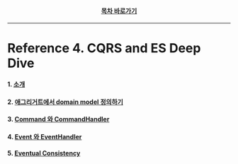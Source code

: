 <div align="center">

#### [목차 바로가기](https://github.com/dhslrl321/cqrs-journey-korean-ver/blob/master/Table%20of%20Contents.mdwn)

</div>

---

# Reference 4. CQRS and ES Deep Dive

#### 1. [소개](https://github.com/dhslrl321/cqrs-journey-korean-ver/blob/master/part02-references/reference04/01.%20Introduction.mdwn)

#### 2. [애그리거트에서 domain model 정의하기](https://github.com/dhslrl321/cqrs-journey-korean-ver/blob/master/part02-references/reference04/02.%20defining%20aggregates%20in%20the%20domain%20model.mdwn)

#### 3. [Command 와 CommandHandler](https://github.com/dhslrl321/cqrs-journey-korean-ver/blob/master/part02-references/reference04/03.%20Command%20와%20command%20handlers.md)

#### 4. [Event 와 EventHandler](https://github.com/dhslrl321/cqrs-journey-korean-ver/blob/master/part02-references/reference04/04.%20Event%20와%20Event%20handlers.md)

#### 5. [Eventual Consistency](https://github.com/dhslrl321/cqrs-journey-korean-ver/blob/master/part02-references/reference04/05.%20Eventual%20Consistency.md)
